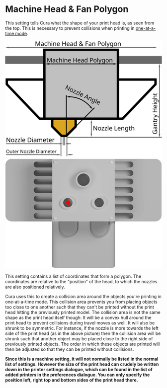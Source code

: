 Machine Head & Fan Polygon
====
This setting tells Cura what the shape of your print head is, as seen from the top. This is necessary to prevent collisions when printing in [one-at-a-time mode](print_sequence.md).

![Dimensions of the print head](images/head_dimensions.svg)
![Seen from top down, the shape of the print head is relative to the nozzle position](images/machine_head_with_fans_polygon.png)

This setting contains a list of coordinates that form a polygon. The coordinates are relative to the "position" of the head, to which the nozzles are also positioned relatively.

Cura uses this to create a collision area around the objects you're printing in one-at-a-time mode. This collision area prevents you from placing objects too close to one another such that they can't be printed without the print head hitting the previously printed model. The collision area is not the same shape as the print head itself though: It will be a convex hull around the print head to prevent collisions during travel moves as well. It will also be shrunk to be symmetric. For instance, if the nozzle is more towards the left side of the print head (as in the above picture) then the collision area will be shrunk such that another object may be placed close to the right side of previously printed objects. The order in which these objects are printed will then be adjusted so that they can be printed without collisions.

**Since this is a machine setting, it will not normally be listed in the normal list of settings. However the size of the print head can crudely be written down in the printer settings dialogue, which can be found in the list of added printers in the preferences dialogue. You can only specify the position left, right top and bottom sides of the print head there.**